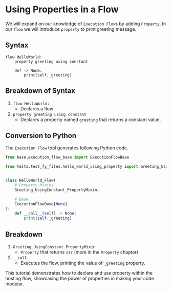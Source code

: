 # Using Properties in a Flow
We will expand on our knowledge of `Execution Flows` by adding `Property`. In our `flow` we will introduce `property` to print greeting message.

## Syntax

```fy linenums="1"
flow HelloWorld:
    property greeting using constant

    def -> None:
        print(self._greeting)

```

## Breakdown of Syntax
1. `flow HelloWorld:`
    - Declares a flow
2. `property greeting using constant`
    - Declares a property named `greeting` that returns a constant value.

## Conversion to Python
The `Execution Flow` tool generates following Python code.
```py linenums="1"
from base.execution_flow_base import ExecutionFlowBase

from tests.test_fy_files.hello_world_using_property import Greeting_UsingConstant_PropertyMixin


class HelloWorld_Flow(
    # Property Mixins
    Greeting_UsingConstant_PropertyMixin,

    # Base
    ExecutionFlowBase[None]
):
    def __call__(self) -> None:
        print(self._greeting)

```
## Breakdown
1. `Greeting_UsingConstant_PropertyMixin`
    - `Property` that returns `str` (more in the `Property` chapter)
2. `__call__`
    - Executes the flow, printing the value of `_greeting` property.

This tutorial demonstrates how to declare and use property within the hosting flow, showcasing the power of properties in making your code modular.
